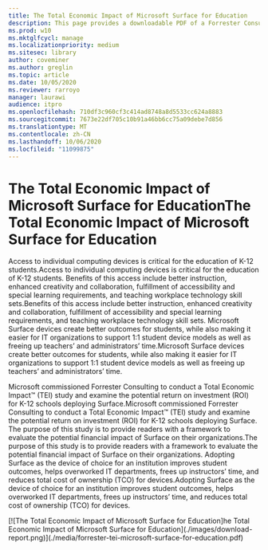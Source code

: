 ```yaml
---
title: The Total Economic Impact of Microsoft Surface for Education
description: This page provides a downloadable PDF of a Forrester Consulting study on the potential return on investment (ROI) for K-12 schools deploying Surface.
ms.prod: w10
ms.mktglfcycl: manage
ms.localizationpriority: medium
ms.sitesec: library
author: coveminer
ms.author: greglin
ms.topic: article
ms.date: 10/05/2020
ms.reviewer: rarroyo
manager: laurawi
audience: itpro
ms.openlocfilehash: 710df3c960cf3c414ad8748a8d5533cc624a8883
ms.sourcegitcommit: 7673e22df705c10b91a46bb6cc75a09debe7d856
ms.translationtype: MT
ms.contentlocale: zh-CN
ms.lasthandoff: 10/06/2020
ms.locfileid: "11099875"
---
```

# <span data-ttu-id="d24f3-103">The Total Economic Impact of Microsoft Surface for Education</span><span class="sxs-lookup"><span data-stu-id="d24f3-103">The Total Economic Impact of Microsoft Surface for Education</span></span>

<span data-ttu-id="d24f3-104">Access to individual computing devices is critical for the education of K-12 students.</span><span class="sxs-lookup"><span data-stu-id="d24f3-104">Access to individual computing devices is critical for the education of K-12 students.</span></span> <span data-ttu-id="d24f3-105">Benefits of this access include better instruction, enhanced creativity and collaboration, fulfillment of accessibility and special learning requirements, and teaching workplace technology skill sets.</span><span class="sxs-lookup"><span data-stu-id="d24f3-105">Benefits of this access include better instruction, enhanced creativity and collaboration, fulfillment of accessibility and special learning requirements, and teaching workplace technology skill sets.</span></span> <span data-ttu-id="d24f3-106">Microsoft Surface devices create better outcomes for students, while also making it easier for IT organizations to support 1:1 student device models as well as freeing up teachers’ and administrators’ time.</span><span class="sxs-lookup"><span data-stu-id="d24f3-106">Microsoft Surface devices create better outcomes for students, while also making it easier for IT organizations to support 1:1 student device models as well as freeing up teachers’ and administrators’ time.</span></span>

<span data-ttu-id="d24f3-107">Microsoft commissioned Forrester Consulting to conduct a Total Economic Impact&trade; (TEI) study and examine the potential return on investment (ROI) for K-12 schools deploying Surface.</span><span class="sxs-lookup"><span data-stu-id="d24f3-107">Microsoft commissioned Forrester Consulting to conduct a Total Economic Impact&trade; (TEI) study and examine the potential return on investment (ROI) for K-12 schools deploying Surface.</span></span> <span data-ttu-id="d24f3-108">The purpose of this study is to provide readers with a framework to evaluate the potential financial impact of Surface on their organizations.</span><span class="sxs-lookup"><span data-stu-id="d24f3-108">The purpose of this study is to provide readers with a framework to evaluate the potential financial impact of Surface on their organizations.</span></span> <span data-ttu-id="d24f3-109">Adopting Surface as the device of choice for an institution improves student outcomes, helps overworked IT departments, frees up instructors’ time, and reduces total cost of ownership (TCO) for devices.</span><span class="sxs-lookup"><span data-stu-id="d24f3-109">Adopting Surface as the device of choice for an institution improves student outcomes, helps overworked IT departments, frees up instructors’ time, and reduces total cost of ownership (TCO) for devices.</span></span>

[![T<span data-ttu-id="d24f3-110">he Total Economic Impact of Microsoft Surface for Education]</span><span class="sxs-lookup"><span data-stu-id="d24f3-110">he Total Economic Impact of Microsoft Surface for Education]</span></span>(./images/download-report.png)](./media/forrester-tei-microsoft-surface-for-education.pdf)



